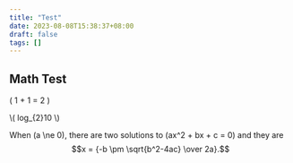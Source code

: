 ```yaml
---
title: "Test"
date: 2023-08-08T15:38:37+08:00
draft: false
tags: []
---
```


## Math Test

\( 1 + 1 = 2 \)


<div>\( log_{2}10 \)</div>

When \(a \ne 0\), there are two solutions to \(ax^2 + bx + c = 0\) and they are
$$x = {-b \pm \sqrt{b^2-4ac} \over 2a}.$$